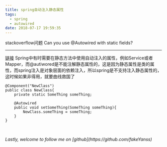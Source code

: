 ```yaml
---
title: spring自动注入静态属性
tags:
  - spring
  - autowired
date: 2018-07-17 19:59:35
---
```

stackoverflow问题 Can you use @Autowired with static fields?
<!--more-->

---

[链接](https://stackoverflow.com/questions/1018797/can-you-use-autowired-with-static-fields)
Spring中有时需要在静态方法中使用自动注入的属性，例如Service或者Mapper，而@autiwored是不能注解静态属性的，这是因为静态属性是类的属性，而spring注入是对象层面的依赖注入，所以spring是不支持注入静态属性的，这时候如果非得用，就要曲线救国了
```
@Component("NewClass")
public class NewClass{
    private static SomeThing someThing;

    @Autowired
    public void setSomeThing(SomeThing someThing){
        NewClass.someThing = someThing;
    }
}
```


<br>
<p id="div-border-top-red"><i>Lastly, welcome to follow me on [github](https://github.com/fakeYanss)</i></p>